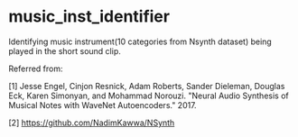 # music_inst_identifier
Identifying music instrument(10 categories from Nsynth dataset) being played in the short sound clip.

Referred from:

  [1] Jesse Engel, Cinjon Resnick, Adam Roberts, Sander Dieleman, Douglas Eck, Karen Simonyan, and Mohammad Norouzi. "Neural Audio Synthesis of Musical Notes with WaveNet Autoencoders." 2017.
  
  [2] https://github.com/NadimKawwa/NSynth
  
